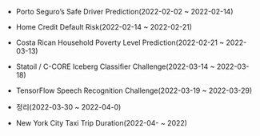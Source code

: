- Porto Seguro’s Safe Driver Prediction(2022-02-02 ~ 2022-02-14)

- Home Credit Default Risk(2022-02-14 ~ 2022-02-21)

- Costa Rican Household Poverty Level Prediction(2022-02-21 ~ 2022-03-13)

- Statoil / C-CORE Iceberg Classifier Challenge(2022-03-14 ~ 2022-03-18)

- TensorFlow Speech Recognition Challenge(2022-03-19 ~ 2022-03-29)

- 정리(2022-03-30 ~ 2022-04-0)

- New York City Taxi Trip Duration(2022-04- ~ 2022)

